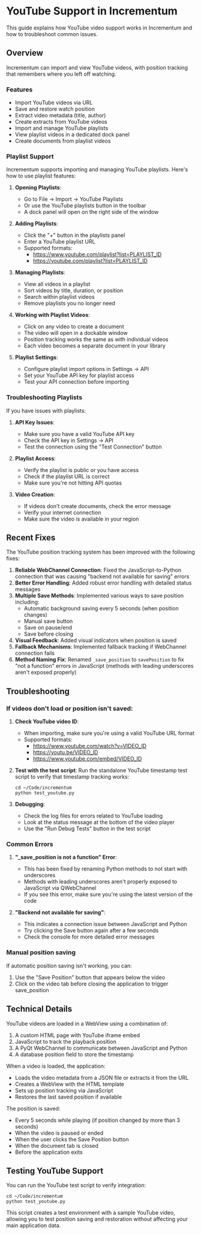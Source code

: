 # YouTube Support in Incrementum

This guide explains how YouTube video support works in Incrementum and how to troubleshoot common issues.

## Overview

Incrementum can import and view YouTube videos, with position tracking that remembers where you left off watching.

### Features

- Import YouTube videos via URL
- Save and restore watch position
- Extract video metadata (title, author)
- Create extracts from YouTube videos
- Import and manage YouTube playlists
- View playlist videos in a dedicated dock panel
- Create documents from playlist videos

### Playlist Support

Incrementum supports importing and managing YouTube playlists. Here's how to use playlist features:

1. **Opening Playlists**:
   - Go to File -> Import -> YouTube Playlists
   - Or use the YouTube playlists button in the toolbar
   - A dock panel will open on the right side of the window

2. **Adding Playlists**:
   - Click the "+" button in the playlists panel
   - Enter a YouTube playlist URL
   - Supported formats:
     - https://www.youtube.com/playlist?list=PLAYLIST_ID
     - https://youtube.com/playlist?list=PLAYLIST_ID

3. **Managing Playlists**:
   - View all videos in a playlist
   - Sort videos by title, duration, or position
   - Search within playlist videos
   - Remove playlists you no longer need

4. **Working with Playlist Videos**:
   - Click on any video to create a document
   - The video will open in a dockable window
   - Position tracking works the same as with individual videos
   - Each video becomes a separate document in your library

5. **Playlist Settings**:
   - Configure playlist import options in Settings -> API
   - Set your YouTube API key for playlist access
   - Test your API connection before importing

### Troubleshooting Playlists

If you have issues with playlists:

1. **API Key Issues**:
   - Make sure you have a valid YouTube API key
   - Check the API key in Settings -> API
   - Test the connection using the "Test Connection" button

2. **Playlist Access**:
   - Verify the playlist is public or you have access
   - Check if the playlist URL is correct
   - Make sure you're not hitting API quotas

3. **Video Creation**:
   - If videos don't create documents, check the error message
   - Verify your internet connection
   - Make sure the video is available in your region

## Recent Fixes

The YouTube position tracking system has been improved with the following fixes:

1. **Reliable WebChannel Connection**: Fixed the JavaScript-to-Python connection that was causing "backend not available for saving" errors
2. **Better Error Handling**: Added robust error handling with detailed status messages
3. **Multiple Save Methods**: Implemented various ways to save position including:
   - Automatic background saving every 5 seconds (when position changes)
   - Manual save button
   - Save on pause/end
   - Save before closing
4. **Visual Feedback**: Added visual indicators when position is saved
5. **Fallback Mechanisms**: Implemented fallback tracking if WebChannel connection fails
6. **Method Naming Fix**: Renamed `_save_position` to `savePosition` to fix "not a function" errors in JavaScript (methods with leading underscores aren't exposed properly)

## Troubleshooting

### If videos don't load or position isn't saved:

1. **Check YouTube video ID**:
   - When importing, make sure you're using a valid YouTube URL format
   - Supported formats: 
     - https://www.youtube.com/watch?v=VIDEO_ID
     - https://youtu.be/VIDEO_ID
     - https://www.youtube.com/embed/VIDEO_ID

2. **Test with the test script**:
   Run the standalone YouTube timestamp test script to verify that timestamp tracking works:
   ```
   cd ~/Code/incrementum
   python test_youtube.py
   ```

3. **Debugging**:
   - Check the log files for errors related to YouTube loading
   - Look at the status message at the bottom of the video player
   - Use the "Run Debug Tests" button in the test script

### Common Errors

1. **"_save_position is not a function" Error**:
   - This has been fixed by renaming Python methods to not start with underscores
   - Methods with leading underscores aren't properly exposed to JavaScript via QWebChannel
   - If you see this error, make sure you're using the latest version of the code

2. **"Backend not available for saving"**:
   - This indicates a connection issue between JavaScript and Python
   - Try clicking the Save button again after a few seconds
   - Check the console for more detailed error messages

### Manual position saving

If automatic position saving isn't working, you can:

1. Use the "Save Position" button that appears below the video
2. Click on the video tab before closing the application to trigger save_position

## Technical Details

YouTube videos are loaded in a WebView using a combination of:

1. A custom HTML page with YouTube iframe embed
2. JavaScript to track the playback position
3. A PyQt WebChannel to communicate between JavaScript and Python
4. A database position field to store the timestamp

When a video is loaded, the application:
- Loads the video metadata from a JSON file or extracts it from the URL
- Creates a WebView with the HTML template
- Sets up position tracking via JavaScript
- Restores the last saved position if available

The position is saved:
- Every 5 seconds while playing (if position changed by more than 3 seconds)
- When the video is paused or ended
- When the user clicks the Save Position button
- When the document tab is closed
- Before the application exits

## Testing YouTube Support

You can run the YouTube test script to verify integration:

```
cd ~/Code/incrementum
python test_youtube.py
```

This script creates a test environment with a sample YouTube video, allowing you to test position saving and restoration without affecting your main application data. 